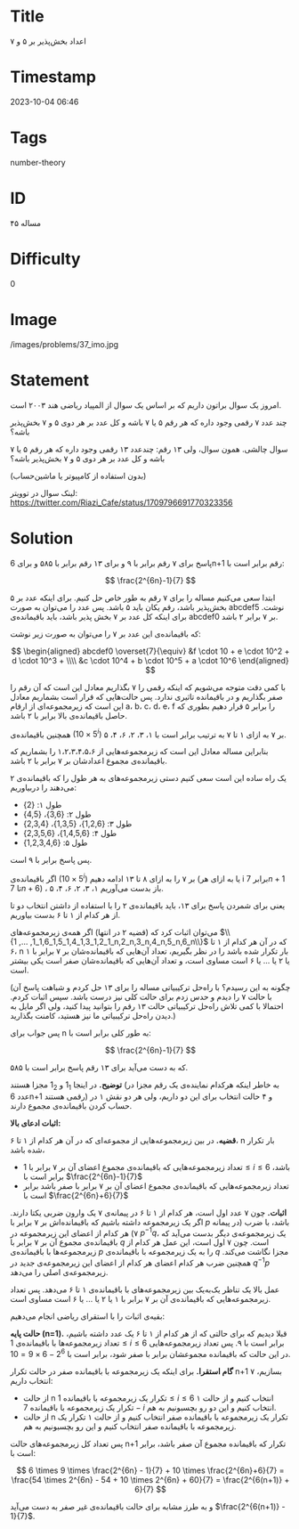 # Title
اعداد بخش‌پذیر بر ۵ و ۷
# Timestamp
2023-10-04 06:46
# Tags
number-theory
# ID
مساله ۴۵
# Difficulty
0
# Image
/images/problems/37_imo.jpg
# Statement
امروز یک سوال براتون داریم که بر اساس یک سوال از المپیاد ریاضی هند ۲۰۰۳ است.

چند عدد ۷ رقمی وجود داره که هر رقم ۵ یا ۷ باشه و کل عدد بر هر دوی ۵ و ۷ بخش‌پذیر باشه؟

سوال چالشی. همون سوال، ولی ۱۳ رقم: چندعدد ۱۳ رقمی وجود داره که هر رقم ۵ یا ۷  باشه و کل عدد بر هر دوی ۵ و ۷ بخش‌پذیر باشه؟

(بدون استفاده از کامپیوتر یا ماشین‌حساب)

لینک سوال در توویتر: https://twitter.com/Riazi_Cafe/status/1709796691770323356

# Solution

پاسخ برای ۷ رقم برابر با ۹ و برای ۱۳ رقم برابر با ۵۸۵ و برای 6n+1 رقم برابر است با:

$$
\frac{2^{6n}-1}{7}
$$

ابتدا سعی می‌کنیم مساله را برای ۷ رقم به طور خاص حل کنیم. برای اینکه عدد بر ۵ بخش‌پذیر باشد، رقم یکان باید ۵ باشد.
پس عدد را می‌توان به صورت abcdef5 نوشت. برای اینکه کل عدد بر ۷ بخش پذیر باشد، باید باقیمانده‌ی abcdef0 بر ۷ برابر ۲ باشد.

که باقیمانده‌ی این عدد بر ۷ را می‌توان به صورت زیر نوشت:

$$
\begin{aligned}
abcdef0 \overset{7}{\equiv}  &f \cdot 10  + e \cdot 10^2  + d \cdot 10^3 + \\\\
&c \cdot 10^4  + b \cdot 10^5  + a \cdot 10^6 
\end{aligned}
$$

با کمی دقت متوجه می‌شویم که اینکه رقمی را ۷ بگذاریم معادل این است که آن رقم را صفر بگذاریم و در باقیمانده تاثیری ندارد.
پس حالت‌هایی که قرار است بشماریم معادل این است که زیرمجموعه‌ای از ارقام a، b، c، d، e، f را برابر ۵ قرار دهیم بطوری که حاصل باقیمانده‌ی بالا برابر با ۲ باشد.

همچنین باقیمانده‌ی  $(5 \times 10^i)$ بر ۷ به ازای ۱ تا ۷ به ترتیب برابر است با
۱، ۳، ۲، ۶، ۴، ۵.

بنابراین مساله معادل این است که زیرمجموعه‌هایی از ۱،۲،۳،۴،۵،۶ را بشماریم که باقیمانده‌ی مجموع اعدادشان بر ۷ برابر با ۲ باشد.

یک راه ساده این است سعی کنیم دستی زیرمجموعه‌های به هر طول را که باقیمانده‌ی ۲ می‌دهند را دربیاوریم:

* طول ۱: {2}
* طول ۲: {3,6}، {4,5}
* طول ۳: {1,2,6}، {1,3,5}، {2,3,4}
* طول ۴: {1,4,5,6}، {2,3,5,6}
* طول ۵: {1,2,3,4,6}

پس پاسخ برابر با ۹ است.

اگر باقیمانده‌ی $(5 \times 10^i)$ بر ۷ را به ازای ۸ تا ۱۳ ادامه دهیم
(یا به ازای هر i برابر $7n+1$ تا $7n+6$)
، باز بدست می‌آوریم ۱، ۳، ۲، ۶، ۴، ۵.

یعنی برای شمردن پاسخ برای ۱۳، باید باقیمانده‌ی ۲ را با استفاده از داشتن انتخاب دو تا از هر کدام از ۱ تا ۶ بدست بیاوریم.

می‌توان اثبات کرد که (قضیه ۲ در انتها) اگر همه‌ی زیرمجموعه‌های $\\{1_1,2_1,3_1,4_1,5_1,6_1, ..., 1_n,2_n,3_n,4_n,5_n,6_n\\}$ که در آن هر کدام از ۱ تا ۶، n بار تکرار شده باشد را در نظر بگیریم،
تعداد آن‌هایی که باقیمانده‌شان بر ۷ برابر با ۱ یا ۲ یا ... یا ۶ است مساوی است، و تعداد آن‌هایی که باقیمانده‌شان صفر است یکی بیشتر است.

(چگونه به این رسیدم؟ با راه‌حل ترکیبیاتی مساله را برای ۱۳ حل کردم و شباهت پاسخ آن با حالت ۷ را دیدم و حدس زدم برای حالت کلی نیز درست باشد. سپس اثبات کردم.
احتمالا با کمی تلاش راه‌حل ترکیبیاتی حالت ۱۳ رقم را بتوانید پیدا کنید، ولی اگر مایل به دیدن راه‌حل ترکیبیاتی ما نیز هستید، کامنت بگذارید.)

پس جواب برای n به طور کلی برابر است با:

$$
\frac{2^{6n}-1}{7}
$$

که به دست می‌آید برای ۱۳ رقم پاسخ برابر است با ۵۸۵.

**توضیح.** در اینجا $1_1$ و $1_2$ مجزا هستند (به خاطر اینکه هرکدام نماینده‌ی یک رقم مجزا در عدد 6n+1 رقمی هستند) و ۴ حالت انتخاب برای این دو داریم، ولی هر دو نقش ۱ در حساب کردن باقیمانده‌ی مجموع دارند.

**اثبات ادعای بالا:‌**

**قضیه.** در بین زیرمجموعه‌هایی از مجموعه‌ای که در آن هر کدام از ۱ تا ۶، n بار تکرار شده باشد،
* تعداد زیرمجموعه‌هایی که باقیمانده‌ی مجموع اعضای آن بر ۷ برابر با $1 \leq i \leq 6$ باشد، برابر است با $\frac{2^{6n}-1}{7}$
* تعداد زیرمجموعه‌هایی که باقیمانده‌ی مجموع اعضای آن بر ۷ برابر با صفر باشد برابر است با $\frac{2^{6n}+6}{7}$

**اثبات.**
چون ۷ عدد اول است، هر کدام از ۱ تا ۶ در پیمانه‌ی ۷ یک وارون ضربی یکتا دارند. اگر یک زیرمجموعه داشته باشیم که باقیمانده‌اش بر ۷ برابر با $p$ باشد، با ضرب (در پیمانه ۷) هر کدام از اعضای این زیرمجموعه در $p^{-1}q$، یک زیرمجموعه‌ی دیگر بدست می‌آید که باقیمانده‌ی مجموع آن بر ۷ برابر با $q$ است. چون ۷ اول است، این عمل هر کدام از 
زیرمجموعه‌ها با باقیمانده‌ی $p$ را به یک زیرمجموعه با باقیمانده‌ی $q$ مجزا نگاشت می‌کند.
همچنین ضرب هر کدام اعضای هر کدام از اعضای این زیرمجموعه‌ی جدید در $q^{-1}p$ زیرمجموعه‌ی اصلی را می‌دهد.

عمل بالا یک تناظر یک‌به‌یک بین زیرمجموعه‌های با باقیمانده‌ی ۱ تا ۶ می‌دهد. پس تعداد زیرمجموعه‌هایی که باقیمانده‌ی آن بر ۷ برابر با ۱ یا ۲ یا ... یا ۶ است مساوی است.

بقیه‌ی اثبات را با استقرای ریاضی انجام می‌دهیم:

**حالت پایه (n=1).**
قبلا دیدیم که برای حالتی که از هر کدام از ۱ تا ۶ یک عدد داشته باشیم، تعداد زیرمجموعه‌ها با باقیمانده‌ی $1 \leq i \leq 6$ برابر است با ۹. پس تعداد زیرمجموعه‌هایی در این حالت که باقیمانده‌ مجموعشان 
برابر با صفر شود، برابر است با $2^6-6\times9 = 10$.

**گام استقرا.** برای اینکه یک زیرمجموعه با باقیمانده صفر در حالت تکرار n+1 بسازیم، ۷ انتخاب داریم:
*  از حالت n تکرار یک زیرمجموعه با باقیمانده $1 \leq i \leq 6$ انتخاب کنیم و از حالت ۱ تکرار یک زیرمجموعه با باقیمانده $7 - i$ انتخاب کنیم و این دو رو بچسبونیم به هم.
* از حالت n تکرار یک زیرمجموعه با باقیمانده صفر انتخاب کنیم و از حالت ۱ تکرار یک زیرمجموعه با باقیمانده صفر انتخاب کنیم و این رو بچسبونیم به هم.

پس تعداد کل زیرمجموعه‌های حالت n+1 تکرار که باقیمانده مجموع آن صفر باشد، برابر است با:

$$
6 \times 9 \times \frac{2^{6n} - 1}{7} + 10 \times \frac{2^{6n}+6}{7} = \frac{54 \times 2^{6n} - 54 + 10 \times 2^{6n} + 60}{7} = \frac{2^{6(n+1)} + 6}{7}
$$

و به طرز مشابه برای حالت باقیمانده‌ی غیر صفر به دست می‌آید $\frac{2^{6(n+1)} - 1}{7}$.

